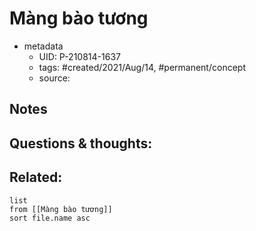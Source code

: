 ---
---

# Màng bào tương

- metadata
	- UID: P-210814-1637
	- tags: #created/2021/Aug/14, #permanent/concept 
	- source: 

## Notes


## Questions & thoughts:


## Related:
```dataview
list
from [[Màng bào tương]]
sort file.name asc
```